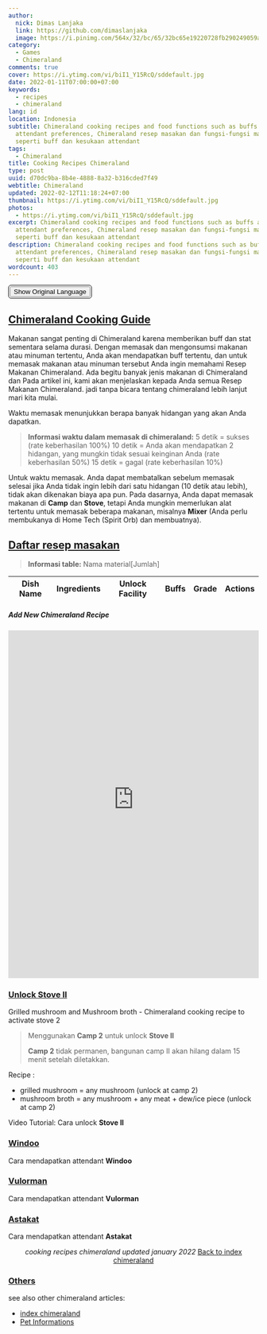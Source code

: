 ```yaml
---
author:
  nick: Dimas Lanjaka
  link: https://github.com/dimaslanjaka
  image: https://i.pinimg.com/564x/32/bc/65/32bc65e19220728fb290249059a7242a.jpg
category:
  - Games
  - Chimeraland
comments: true
cover: https://i.ytimg.com/vi/biI1_Y15RcQ/sddefault.jpg
date: 2022-01-11T07:00:00+07:00
keywords:
  - recipes
  - chimeraland
lang: id
location: Indonesia
subtitle: Chimeraland cooking recipes and food functions such as buffs and
  attendant preferences, Chimeraland resep masakan dan fungsi-fungsi makanan
  seperti buff dan kesukaan attendant
tags:
  - Chimeraland
title: Cooking Recipes Chimeraland
type: post
uuid: d70dc9ba-8b4e-4888-8a32-b316cded7f49
webtitle: Chimeraland
updated: 2022-02-12T11:18:24+07:00
thumbnail: https://i.ytimg.com/vi/biI1_Y15RcQ/sddefault.jpg
photos:
  - https://i.ytimg.com/vi/biI1_Y15RcQ/sddefault.jpg
excerpt: Chimeraland cooking recipes and food functions such as buffs and
  attendant preferences, Chimeraland resep masakan dan fungsi-fungsi makanan
  seperti buff dan kesukaan attendant
description: Chimeraland cooking recipes and food functions such as buffs and
  attendant preferences, Chimeraland resep masakan dan fungsi-fungsi makanan
  seperti buff dan kesukaan attendant
wordcount: 403
---
```



<style>
  .translated-ltr {
    margin-top: -40px;
  }

  .translated-ltr {
    margin-top: -40px;
  }

  .goog-te-banner-frame {
    display: none;
    margin-top: -20px;
  }

  .goog-logo-link {
    display: none !important;
  }

  .goog-te-gadget {
    color: transparent !important;
  }

  .goog-widget-wrapper {
    border: solid black 1px;
    padding: 2px;
    border-radius: 5px;
    width: fit-content;
  }

  #resetLang {
    width: 100%;
  }
</style>
<div class="goog-widget-wrapper">
  <div id="google_translate_element"></div> <button onclick="restoreLang()" class="notranslate" id="resetLang">Show
    Original Language</button>
</div>
<script type="text/javascript">
  function googleTranslateElementInit() {
    new google.translate.TranslateElement({ pageLanguage: 'auto' }, 'google_translate_element');
  }
  function restoreLang() {
    var iframe = document.getElementsByClassName('goog-te-banner-frame')[0];
    if (!iframe) return;

    var innerDoc = iframe.contentDocument || iframe.contentWindow.document;
    var restore_el = innerDoc.getElementsByTagName("button");

    for (var i = 0; i < restore_el.length; i++) {
      if (restore_el[i].id.indexOf("restore") >= 0) {
        restore_el[i].click();
        var close_el = innerDoc.getElementsByClassName("goog-close-link");
        close_el[0].click();
        return;
      }
    }
  }
</script>
<script type="text/javascript"
  src="//translate.google.com/translate_a/element.js?cb=googleTranslateElementInit"></script>
<h2 id="chimeraland-cooking-guide" tabindex="-1"><a class="header-anchor" href="#chimeraland-cooking-guide">Chimeraland Cooking Guide</a></h2>
<p>Makanan sangat penting di Chimeraland karena memberikan buff dan stat sementara selama durasi. Dengan memasak dan mengonsumsi makanan atau minuman tertentu, Anda akan mendapatkan buff tertentu, dan untuk memasak makanan atau minuman tersebut Anda ingin memahami Resep Makanan Chimeraland.
Ada begitu banyak jenis makanan di Chimeraland dan Pada artikel ini, kami akan menjelaskan kepada Anda semua Resep Makanan Chimeraland. jadi tanpa bicara tentang chimeraland lebih lanjut mari kita mulai.</p>
<p>Waktu memasak menunjukkan berapa banyak hidangan yang akan Anda dapatkan.</p>
<blockquote>
<p><strong>Informasi waktu dalam memasak di chimeraland:</strong>
5 detik = sukses (rate keberhasilan 100%)
10 detik = Anda akan mendapatkan 2 hidangan, yang mungkin tidak sesuai keinginan Anda (rate keberhasilan 50%)
15 detik = gagal (rate keberhasilan 10%)</p>
</blockquote>
<p>Untuk waktu memasak. Anda dapat membatalkan sebelum memasak selesai jika Anda tidak ingin lebih dari satu hidangan (10 detik atau lebih), tidak akan dikenakan biaya apa pun. Pada dasarnya, Anda dapat memasak makanan di <strong>Camp</strong> dan <strong>Stove</strong>, tetapi Anda mungkin memerlukan alat tertentu untuk memasak beberapa makanan, misalnya <strong>Mixer</strong> (Anda perlu membukanya di Home Tech (Spirit Orb) dan membuatnya).</p>
<h2 id="daftar-resep-masakan" tabindex="-1"><a class="header-anchor" href="#daftar-resep-masakan">Daftar resep masakan</a></h2>
<blockquote>
<p><strong>Informasi table:</strong>
Nama material[Jumlah]</p>
</blockquote>
<p><ins class="adsbygoogle" style="display: block; text-align: center" data-ad-layout="in-article" data-ad-format="fluid"
data-ad-client="ca-pub-1165447249910969" data-ad-slot="7724988334"></ins></p>
<script>
  (adsbygoogle = window.adsbygoogle || []).push({});
</script>
<table class="table table-striped table-bordered notranslate" notranslate id="recipes">
  <thead>
    <tr>
      <th>Dish Name</th>
      <th>Ingredients</th>
      <th>Unlock Facility</th>
      <th>Buffs</th>
      <th>Grade</th>
      <th>Actions</th>
    </tr>
  </thead>
  <tbody></tbody>
</table>

<h5>Add New Chimeraland Recipe</h5>
<iframe src="https://backend.webmanajemen.com/chimeraland/recipes.php" frameborder="0" width="100%"
  height="700px"></iframe>

<link rel="stylesheet" href="https://cdn.datatables.net/1.11.4/css/jquery.dataTables.min.css" >
<link rel="stylesheet" href="https://cdn.datatables.net/responsive/2.2.9/css/responsive.dataTables.min.css">
<script src="https://code.jquery.com/jquery-3.5.1.js"></script>
<script src="https://cdn.datatables.net/1.11.4/js/jquery.dataTables.min.js"></script>
<script src="https://cdn.datatables.net/responsive/2.2.9/js/dataTables.responsive.min.js"></script>
<style>
  .mdui-theme-layout-dark .mdui-typo table th,
  .mdui-theme-layout-dark .mdui-typo table thead th,
  .mdui-theme-layout-dark [class^="dataTables_"],
  .mdui-theme-layout-dark [id^="DataTables_Table"],
  .mdui-theme-layout-dark table.dataTable {
    background-color: black !important;
    color: white;
    font-family: "Courier New", Courier, monospace;
  }

  .mdui-theme-layout-dark table.dataTable * {
    background-color: black !important;
    background-repeat: no-repeat;
    color: white;
  }

  .mdui-theme-layout-dark table.dataTable td {
    border: 0.1em solid white;
  }
</style>
<script>
  document.addEventListener("DOMContentLoaded", function () {
    fetch("https://backend.webmanajemen.com/chimeraland/recipes.php?json")
      .then((response) => response.json())
      .then((data) => {
        /**
         * @type {string[]}
         **/
        const recipes = data.data;
        const table = document.querySelector("table#recipes");
        const tbody = table.querySelector("tbody");
        for (let index = 0; index < recipes.length; index++) {
          const recipe = recipes[index];
          let facility = recipe[2]
            .split(/\s/gim)
            .map((str, index) => {
              //console.log(str, index);
              if (index === 1 && str.startsWith('i')) {
                return str.toUpperCase();
              }
              return str.charAt(0).toUpperCase() + str.slice(1);
            })
            .join(" ");
          const tr = `<tr><td>${recipe[0]}</td> <td>${recipe[1]}</td> <td>${facility}</td> <td>${recipe[3]}</td> <td>${recipe[4]}</td> <td>${recipe[5]}</td></tr>`;
          tbody.innerHTML += tr;
        }
        return data;
      })
      .then((data) => {
        let table = new DataTable("table#recipes", { responsive: true, });
      }, 4000);
  });
</script>

<link rel="stylesheet" href="Recipes/style.css" >
<script src="Recipes/script.js"></script>
<h3 id="unlock-stove-ii" tabindex="-1"><a class="header-anchor" href="#unlock-stove-ii">Unlock Stove II</a></h3>
<p>Grilled mushroom and Mushroom broth - Chimeraland cooking recipe to activate stove 2</p>
<blockquote>
<p>Menggunakan <strong>Camp 2</strong> untuk unlock <strong>Stove II</strong></p>
<p><strong>Camp 2</strong> tidak permanen, bangunan camp II akan hilang dalam 15 menit setelah diletakkan.</p>
</blockquote>
<p>Recipe :</p>
<ul>
<li>grilled mushroom = any mushroom (unlock at camp 2)</li>
<li>mushroom broth = any mushroom + any meat + dew/ice piece (unlock at camp 2)</li>
</ul>
<p>Video Tutorial:
Cara unlock <strong>Stove II</strong></p>
<h3 id="windoo" tabindex="-1"><a class="header-anchor" href="#windoo">Windoo</a></h3>
<p>Cara mendapatkan attendant <strong>Windoo</strong></p>
<h3 id="vulorman" tabindex="-1"><a class="header-anchor" href="#vulorman">Vulorman</a></h3>
<p>Cara mendapatkan attendant <strong>Vulorman</strong></p>
<h3 id="astakat" tabindex="-1"><a class="header-anchor" href="#astakat">Astakat</a></h3>
<p>Cara mendapatkan attendant <strong>Astakat</strong></p>
<center><i>cooking recipes chimeraland updated january 2022</i> <a href="index.html">Back to index chimeraland</a></center>
<h3 id="others" tabindex="-1"><a class="header-anchor" href="#others">Others</a></h3>
<p>see also other chimeraland articles:</p>
<ul>
<li><a href="index.html">index chimeraland</a></li>
<li><a href="Pets.html">Pet Informations</a></li>
</ul>
